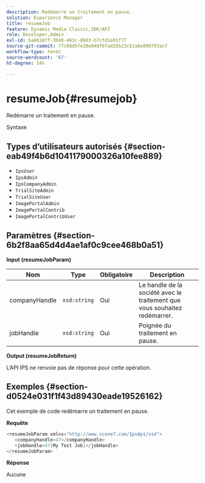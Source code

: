 ```yaml
---
description: Redémarre un traitement en pause.
solution: Experience Manager
title: resumeJob
feature: Dynamic Media Classic,SDK/API
role: Developer,Admin
exl-id: ba8818ff-3040-463c-80d3-b7cfd1e01f77
source-git-commit: 77c88d5fe20e048f6fad2bb23cb1abe090793acf
workflow-type: tm+mt
source-wordcount: '67'
ht-degree: 14%

---
```


# resumeJob{#resumejob}

Redémarre un traitement en pause.

Syntaxe

## Types d’utilisateurs autorisés {#section-eab49f4b6d1041179000326a10fee889}

* `IpsUser`
* `IpsAdmin`
* `IpsCompanyAdmin`
* `TrialSiteAdmin`
* `TrialSiteUser`
* `ImagePortalAdmin`
* `ImagePortalContrib`
* `ImagePortalContribUser`

## Paramètres {#section-6b2f8aa65d4d4ae1af0c9cee468b0a51}

**Input (resumeJobParam)**

| Nom | Type | Obligatoire | Description |
|---|---|---|---|
| companyHandle | `xsd:string` | Oui | Le handle de la société avec le traitement que vous souhaitez redémarrer. |
| jobHandle | `xsd:string` | Oui | Poignée du traitement en pause. |

**Output (resumeJobReturn)**

L’API IPS ne renvoie pas de réponse pour cette opération.

## Exemples {#section-d0524e031f1f43d89430eade19526162}

Cet exemple de code redémarre un traitement en pause.

**Requête**

```java
<resumeJobParam xmlns="http://www.scene7.com/IpsApi/xsd">
   <companyHandle>47</companyHandle>
   <jobHandle>47|My Test Job|</jobHandle>
</resumeJobParam>
```

**Réponse**

Aucune
